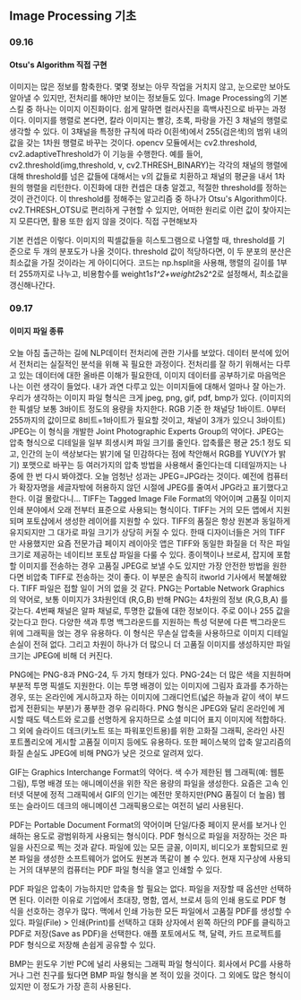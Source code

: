 ## Image Processing 기초

### 09.16
#### Otsu's Algorithm 직접 구현
이미지는 많은 정보를 함축한다. 몇몇 정보는 아무 작업을 거치지 않고, 눈으로만 보아도 알아낼 수 있지만, 전처리를 해야만 보이는 정보들도 있다. Image Processing의 기본 스킬 중 하나는 이미지 이진화이다. 쉽게 말하면 컬러사진을 흑백사진으로 바꾸는 과정이다. 
이미지를 행렬로 본다면, 칼라 이미지는 빨강, 초록, 파랑을 가진 3 채널의 행렬로 생각할 수 있다. 이 3채널을 특정한 규칙에 따라 0(흰색)에서 255(검은색)의 범위 내의 값을 갖는 1차원 행렬로 바꾸는 것이다. opencv 모듈에서는 cv2.threshold, cv2.adaptiveThreshold가 이 기능을 수행한다.
예를 들어, cv2.threshold(img,threshold, v, cv2.THRESH_BINARY)는 각각의 채널의 행렬에 대해 threshold를 넘은 값들에 대해서는 v의 값들로 치환하고 채널의 평균을 내서 1차원의 행렬을 리턴한다.
이진화에 대한 컨셉은 대충 알겠고, 적절한 threshold를 정하는 것이 관건이다. 이 threshold를 정해주는 알고리즘 중 하나가 Otsu's Algorithm이다. cv2.THRESH_OTSU로 편리하게 구현할 수 있지만, 어떠한 원리로 이런 값이 찾아지는지 모른다면, 활용 또한 쉽지 않을 것이다. 직접 구현해보자

기본 컨셉은 이렇다. 이미지의 픽셀값들을 히스토그램으로 나열할 때, threshold를 기준으로 두 개의 분포도가 나올 것이다. threshold 값이 적당하다면, 이 두 분포의 분산은 최소값을 가질 것이라는 게 아이디어다. 코드는 np.hsplit을 사용해, 행렬의 길이를 1부터 255까지로 나누고, 비용함수를 weight1*s1^2+weight2*s2^2로 설정해서, 최소값을 갱신해나간다.

### 09.17
#### 이미지 파일 종류
오늘 아침 출근하는 길에 NLP데이터 전처리에 관한 기사를 보았다. 데이터 분석에 있어서 전처리는 실질적인 분석을 위해 꼭 필요한 과정이다. 전처리를 잘 하기 위해서는 다루고 있는 데이터에 대한 올바른 이해가 필요한데, 이미지 데이터를 공부하기로 마음먹은 나는 이런 생각이 들었다. 내가 과연 다루고 있는 이미지들에 대해서 얼마나 잘 아는가.
우리가 생각하는 이미지 파일 형식은 크게 jpeg, png, gif, pdf, bmp가 있다. (이미지의 한 픽셀당 보통 3바이트 정도의 용량을 차지한다. RGB 기준 한 채널당 1바이트. 0부터 255까지의 값이므로 8비트=1바이트가 필요할 것이고, 채널이 3개가 있으니 3바이트) 
JPEG는 이 형식을 개발한 Joint Photographic Experts Group의 약어다. JPEG는 압축 형식으로 디테일을 일부 희생시켜 파일 크기를 줄인다. 압축률은 평균 25:1 정도 되고, 인간의 눈이 색상보다는 밝기에 덜 민감하다는 점에 착안해서 RGB를 YUV(Y가 밝기) 포맷으로 바꾸는 등 여러가지의 압축 방법을 사용해서 줄인다는데 디테일까지는 나중에 한 번 다시 봐야겠다. 오늘 엄청난 성과는 JPEG=JPG라는 것이다. 예전에 컴퓨터가 확장자명을 세글자밖에 허용하지 않던 시절에 JPEG를 줄여서 JPG라고 표기했다고한다. 이걸 몰랐다니...
TIFF는 Tagged Image File Format의 약어이며 고품질 이미지 인쇄 분야에서 오래 전부터 표준으로 사용되는 형식이다. TIFF는 거의 모든 앱에서 지원되며 포토샵에서 생성한 레이어를 지원할 수 있다. TIFF의 품질은 항상 원본과 동일하게 유지되지만 그 대가로 파일 크기가 상당히 커질 수 있다. 한때 디자이너들은 거의 TIFF만 사용했지만 요즘 전문가급 페이지 레이아웃 앱은 TIFF와 동일한 화질을 더 작은 파일 크기로 제공하는 네이티브 포토샵 파일을 다룰 수 있다. 종이책이나 브로셔, 잡지에 포함할 이미지를 전송하는 경우 고품질 JPEG로 보낼 수도 있지만 가장 안전한 방법을 원한다면 비압축 TIFF로 전송하는 것이 좋다. 이 부분은 솔직히 itworld 기사에서 복붙해왔다. TIFF 파일은 접할 일이 거의 없을 것 같다.
PNG는 Portable Network Graphics의 약어로, 보통 이미지가 3차원인데 (R,G,B) 반해 PNG는 4차원의 정보 (R,G,B,A) 를 갖는다. 4번째 채널은 알파 채널로, 투명한 값들에 대한 정보이다. 주로 0이나 255 값을 갖는다고 한다. 다양한 색과 투명 백그라운드를 지원하는 특성 덕분에 다른 백그라운드 위에 그래픽을 얹는 경우 유용하다. 이 형식은 무손실 압축을 사용하므로 이미지 디테일 손실이 전혀 없다. 그리고 차원이 하나가 더 많으니 더 고품질 이미지를 생성하지만 파일 크기는 JPEG에 비해 더 커진다.

PNG에는 PNG-8과 PNG-24, 두 가지 형태가 있다. PNG-24는 더 많은 색을 지원하며 부분적 투명 픽셀도 지원한다. 이는 투명 배경이 있는 이미지에 그림자 효과를 추가하는 경우, 또는 온라인에 게시하고자 하는 이미지에 그래디언트(넓은 하늘과 같이 색이 부드럽게 전환되는 부분)가 풍부한 경우 유리하다. PNG 형식은 JPEG와 달리 온라인에 게시할 때도 텍스트와 로고를 선명하게 유지하므로 소셜 미디어 표지 이미지에 적합하다. 그 외에 슬라이드 데크(키노트 또는 파워포인트용)를 위한 고화질 그래픽, 온라인 사진 포트폴리오에 게시할 고품질 이미지 등에도 유용하다. 또한 페이스북의 압축 알고리즘의 화질 손실도 JPEG에 비해 PNG가 낮은 것으로 알려져 있다.

GIF는 Graphics Interchange Format의 약어다. 색 수가 제한된 웹 그래픽(예: 웹툰 그림), 투명 배경 또는 애니메이션을 위한 작은 용량의 파일을 생성한다. 요즘은 고속 인터넷 덕분에 정적 그래픽에서 GIF의 인기는 예전만 못하지만(PNG 품질이 더 높음) 웹 또는 슬라이드 데크의 애니메이션 그래픽용으로는 여전히 널리 사용된다.

PDF는 Portable Document Format의 약어이며 단일/다중 페이지 문서를 보거나 인쇄하는 용도로 광범위하게 사용되는 형식이다. PDF 형식으로 파일을 저장하는 것은 파일을 사진으로 찍는 것과 같다. 파일에 있는 모든 글꼴, 이미지, 비디오가 포함되므로 원본 파일을 생성한 소프트웨어가 없어도 원본과 똑같이 볼 수 있다. 현재 지구상에 사용되는 거의 대부분의 컴퓨터는 PDF 파일 형식을 열고 인쇄할 수 있다.

PDF 파일은 압축이 가능하지만 압축을 할 필요는 없다. 파일을 저장할 때 옵션만 선택하면 된다. 이러한 이유로 기업에서 초대장, 명함, 엽서, 브로셔 등의 인쇄 용도로 PDF 형식을 선호하는 경우가 많다. 맥에서 인쇄 가능한 모든 파일에서 고품질 PDF를 생성할 수 있다. 파일(File) > 인쇄(Print)를 선택하고 대화 상자에서 왼쪽 하단의 PDF를 클릭하고 PDF로 저장(Save as PDF)을 선택한다. 애플 포토에서도 책, 달력, 카드 프로젝트를 PDF 형식으로 저장해 손쉽게 공유할 수 있다.

BMP는 윈도우 기반 PC에 널리 사용되는 그래픽 파일 형식이다. 회사에서 PC를 사용하거나 그런 친구를 뒀다면 BMP 파일 형식을 본 적이 있을 것이다. 그 외에도 많은 형식이 있지만 이 정도가 가장 흔히 사용된다.


